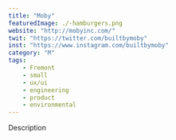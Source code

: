 ```yaml
---
title: "Moby"
featuredImage: ./-hamburgers.png
website: "http://mobyinc.com/"
twit: "https://twitter.com/builtbymoby"
inst: "https://www.instagram.com/builtbymoby"
category: "M"
tags:
    - Fremont
    - small
    - ux/ui
    - engineering
    - product
    - environmental
---
```


Description
